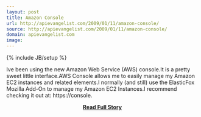 ```yaml
---
layout: post
title: Amazon Console
url: http://apievangelist.com/2009/01/11/amazon-console/
source: http://apievangelist.com/2009/01/11/amazon-console/
domain: apievangelist.com
image: 
---
```

{% include JB/setup %}<p>Ive been using the new Amazon Web Service (AWS) console.It is a pretty sweet little interface.AWS Console allows me to easily manage my Amazon EC2 instances and related elements.I normally (and still) use the ElasticFox Mozilla Add-On to manage my Amazon EC2 Instances.I recommend checking it out at: https://console.</p>
<center><p><a href="http://apievangelist.com/2009/01/11/amazon-console/" style='padding:25px; font-sze:18px; font-weight: bold;'>Read Full Story</a></p></center>
